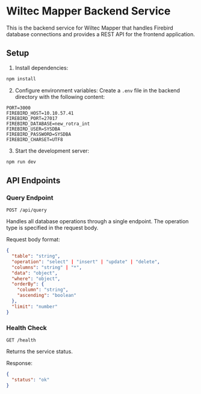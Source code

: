 # Wiltec Mapper Backend Service

This is the backend service for Wiltec Mapper that handles Firebird database connections and provides a REST API for the frontend application.

## Setup

1. Install dependencies:
```bash
npm install
```

2. Configure environment variables:
Create a `.env` file in the backend directory with the following content:
```env
PORT=3000
FIREBIRD_HOST=10.10.57.41
FIREBIRD_PORT=27017
FIREBIRD_DATABASE=new_rotra_int
FIREBIRD_USER=SYSDBA
FIREBIRD_PASSWORD=SYSDBA
FIREBIRD_CHARSET=UTF8
```

3. Start the development server:
```bash
npm run dev
```

## API Endpoints

### Query Endpoint
`POST /api/query`

Handles all database operations through a single endpoint. The operation type is specified in the request body.

Request body format:
```json
{
  "table": "string",
  "operation": "select" | "insert" | "update" | "delete",
  "columns": "string" | "*",
  "data": "object",
  "where": "object",
  "orderBy": {
    "column": "string",
    "ascending": "boolean"
  },
  "limit": "number"
}
```

### Health Check
`GET /health`

Returns the service status.

Response:
```json
{
  "status": "ok"
}
```